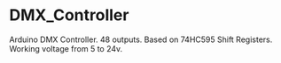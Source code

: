 # DMX_Controller
Arduino DMX Controller. 48 outputs. Based on 74HC595 Shift Registers.
Working voltage from 5 to 24v.
